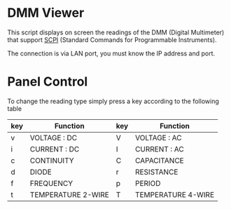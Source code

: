 # DMM Viewer

This script displays on screen the readings of the DMM (Digital Multimeter) that support [SCPI](https://www.ivifoundation.org/About-IVI/scpi.html) (Standard Commands for Programmable Instruments). 

The connection is via LAN port, you must know the IP address and port.

# Panel Control

To change the reading type simply press a key according to the following table

|key|Function|key|Function|
|---|---|---|---|
|v|VOLTAGE : DC|V|VOLTAGE : AC|
|i|CURRENT : DC|I|CURRENT : AC|
|c|CONTINUITY|C|CAPACITANCE|
|d|DIODE|r|RESISTANCE|
|f|FREQUENCY|p|PERIOD|
|t|TEMPERATURE 2-WIRE|T|TEMPERATURE 4-WIRE|












